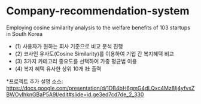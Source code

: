 # Company-recommendation-system
Employing cosine similarity analysis to the welfare benefits  of 103 startups in South Korea

- (1) 사용자가 원하는 회사 기준으로 비교 분석 진행
- (2) 코사인 유사도(Cosine Similarity)를 이용하여 기업 간 복지혜택 비교
- (3) 3가지 카테고리 중요도를 선택하여 가중 평균법 이용
- (4) 복지 혜택 유사한 상위 10개 社 출력 

*프로젝트 추가 설명 소스: https://docs.google.com/presentation/d/1DB4bH6gmG4dLQxc4Mz8lj4yfvsZBWOyIhknGBaP5A9I/edit#slide=id.ge3ed7cd7de_2_330
